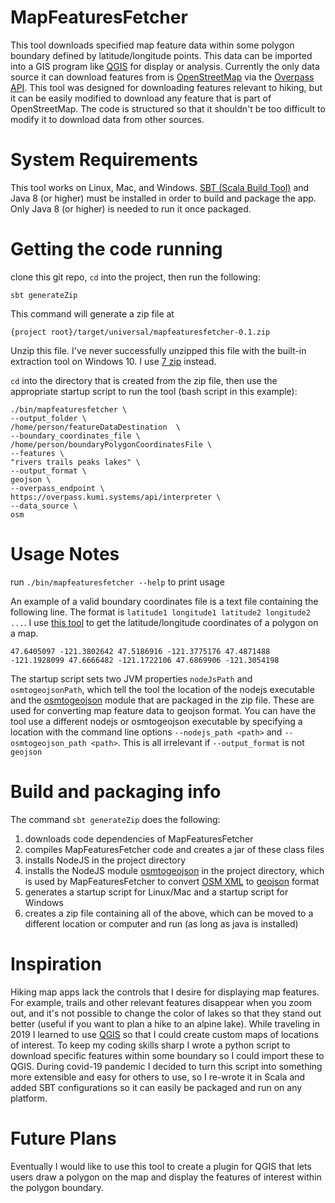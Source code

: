 # MapFeaturesFetcher
This tool downloads specified map feature data within some polygon boundary defined by latitude/longitude points. This data can be imported into a GIS program like [QGIS](https://qgis.org) for display or analysis. Currently the only data source it can download features from is [OpenStreetMap](https://www.openstreetmap.org/) via the [Overpass API](https://wiki.openstreetmap.org/wiki/Overpass_API). This tool was designed for downloading features relevant to hiking, but it can be easily modified to download any feature that is part of OpenStreetMap. The code is structured so that it shouldn't be too difficult to modify it to download data from other sources. 


# System Requirements
This tool works on Linux, Mac, and Windows. [SBT (Scala Build Tool)](https://www.scala-sbt.org/) and Java 8 (or higher) must be installed in order to build and package the app. Only Java 8 (or higher) is needed to run it once packaged.
# Getting the code running
clone this git repo, `cd` into the project, then run the following:
```
sbt generateZip
```
This command will generate a zip file at 
```
{project root}/target/universal/mapfeaturesfetcher-0.1.zip
```

Unzip this file. I've never successfully unzipped this file with the built-in extraction tool on Windows 10. I use [7 zip](https://www.7-zip.org/) instead.

`cd` into the directory that is created from the zip file, then use the appropriate startup script to run the tool (bash script in this example):
```
./bin/mapfeaturesfetcher \
--output_folder \
/home/person/featureDataDestination  \
--boundary_coordinates_file \
/home/person/boundaryPolygonCoordinatesFile \
--features \
"rivers trails peaks lakes" \
--output_format \
geojson \
--overpass_endpoint \
https://overpass.kumi.systems/api/interpreter \
--data_source \
osm
```
# Usage Notes
run `./bin/mapfeaturesfetcher --help` to print usage

An example of a valid boundary coordinates file is a text file containing the following line. The format is `latitude1 longitude1 latitude2 longitude2 ...`. I use [this tool](http://apps.headwallphotonics.com/) to get the latitude/longitude coordinates of a polygon on a map. 
```
47.6405097 -121.3802642 47.5186916 -121.3775176 47.4871488 -121.1928099 47.6666482 -121.1722106 47.6869906 -121.3054198
```

The startup script sets two JVM properties `nodeJsPath` and `osmtogeojsonPath`, which tell the tool the location of the nodejs executable and the [osmtogeojson](https://github.com/tyrasd/osmtogeojson) module that are packaged in the zip file. These are used for converting map feature data to geojson format. You can have the tool use a different nodejs or osmtogeojson executable by specifying a location with the command line options `--nodejs_path <path>` and 
`--osmtogeojson_path <path>`. This is all irrelevant if `--output_format` is not `geojson`

# Build and packaging info
The command `sbt generateZip` does the following:
1. downloads code dependencies of MapFeaturesFetcher
1. compiles MapFeaturesFetcher code and creates a jar of these class files
1. installs NodeJS in the project directory
1. installs the NodeJS module [osmtogeojson](https://github.com/tyrasd/osmtogeojson) in the project directory, which is used by MapFeaturesFetcher to convert [OSM XML](https://wiki.openstreetmap.org/wiki/OSM_XML) to [geojson](https://geojson.org/) format
1. generates a startup script for Linux/Mac and a startup script for Windows
1. creates a zip file containing all of the above, which can be moved to a different location or computer and run (as long as java is installed)

# Inspiration
Hiking map apps lack the controls that I desire for displaying map features. For example, trails and other relevant features disappear when you zoom out, and it's not possible to change the color of lakes so that they stand out better (useful if you want to plan a hike to an alpine lake). While traveling in 2019 I learned to use [QGIS](qgis.org) so that I could create custom maps of locations of interest. To keep my coding skills sharp I wrote a python script to download specific features within some boundary so I could import these to QGIS. During covid-19 pandemic I decided to turn this script into something more extensible and easy for others to use, so I re-wrote it in Scala and added SBT configurations so it can easily be packaged and run on any platform. 
# Future Plans
Eventually I would like to use this tool to create a plugin for QGIS that lets users draw a polygon on the map and display the features of interest within the polygon boundary.
